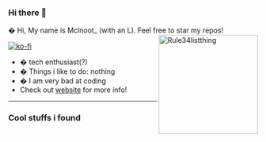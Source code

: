 ### Hi there 👋

� Hi, My name is Mclnoot_ (with an L). Feel free to star my repos!
[<img align="right" width="200" alt="Rule34listthing" src="https://count.getloli.com/get/@:lowlighter?theme=rule34">](https://fanmclaine.github.io)

[![ko-fi](https://ko-fi.com/img/githubbutton_sm.svg)](https://ko-fi.com/Q5Q3611TP)

- � tech enthusiast(?)
- � Things i like to do: nothing
- � I am very bad at coding
- Check out [website](fancmlaine.github.io) for more info!

--- 
 
### Cool stuffs i found

